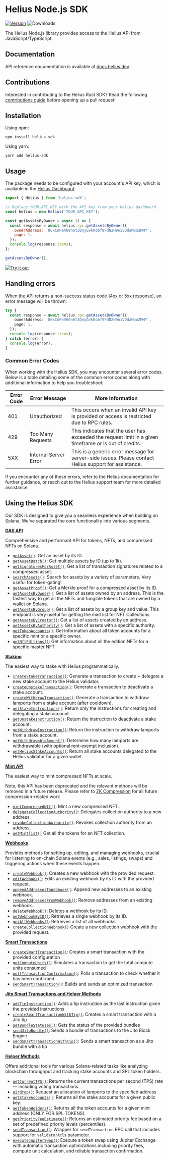# Helius Node.js SDK

[![Version](https://img.shields.io/npm/v/helius-sdk)](https://www.npmjs.org/package/helius-sdk)
![Downloads](https://img.shields.io/npm/dm/helius-sdk)

The Helius Node.js library provides access to the Helius API from JavaScript/TypeScript.

## Documentation

API reference documentation is available at [docs.helius.dev](https://docs.helius.dev).

## Contributions

Interested in contributing to the Helius Rust SDK? Read the following [contributions guide](https://github.com/helius-labs/helius-sdk/blob/main/CONTRIBUTING.md) before opening up a pull request!

## Installation

Using npm:

```shell
npm install helius-sdk
```

Using yarn:

```shell
yarn add helius-sdk
```

## Usage

The package needs to be configured with your account's API key, which is available in the [Helius Dashboard](https://dev.helius.xyz/dashboard/app).

```js
import { Helius } from 'helius-sdk';

// Replace YOUR_API_KEY with the API key from your Helius dashboard
const helius = new Helius('YOUR_API_KEY');

const getAssetsByOwner = async () => {
  const response = await helius.rpc.getAssetsByOwner({
    ownerAddress: '86xCnPeV69n6t3DnyGvkKobf9FdN2H9oiVDdaMpo2MMY',
    page: 1,
  });
  console.log(response.items);
};

getAssetsByOwner();
```

[![Try it out](https://developer.stackblitz.com/img/open_in_stackblitz.svg)](https://stackblitz.com/edit/helius-node-js-sdk-xbw7t6?file=index.js)

## Handling errors

When the API returns a non-success status code (4xx or 5xx response), an error message will be thrown:

```ts
try {
  const response = await helius.rpc.getAssetsByOwner({
    ownerAddress: '86xCnPeV69n6t3DnyGvkKobf9FdN2H9oiVDdaMpo2MMY',
    page: 1,
  });
  console.log(response.items);
} catch (error) {
  console.log(error);
}
```

### Common Error Codes

When working with the Helius SDK, you may encounter several error codes. Below is a table detailing some of the common error codes along with additional information to help you troubleshoot:

| Error Code | Error Message         | More Information                                                                                       |
| ---------- | --------------------- | ------------------------------------------------------------------------------------------------------ |
| 401        | Unauthorized          | This occurs when an invalid API key is provided or access is restricted due to RPC rules.              |
| 429        | Too Many Requests     | This indicates that the user has exceeded the request limit in a given timeframe or is out of credits. |
| 5XX        | Internal Server Error | This is a generic error message for server-side issues. Please contact Helius support for assistance.  |

If you encounter any of these errors, refer to the Helius documentation for further guidance, or reach out to the Helius support team for more detailed assistance.

## Using the Helius SDK

Our SDK is designed to give you a seamless experience when building on Solana. We've separated the core functionality into various segments.

[**DAS API**](https://github.com/helius-labs/helius-sdk/blob/main/examples/EXAMPLES_OVERVIEW.md#das-api-digital-asset-standard)

Comprehensive and performant API for tokens, NFTs, and compressed NFTs on Solana.

- [`getAsset()`](https://github.com/helius-labs/helius-sdk/blob/main/examples/EXAMPLES_OVERVIEW.md#getasset): Get an asset by its ID.
- [`getAssetBatch()`](https://github.com/helius-labs/helius-sdk/blob/main/examples/EXAMPLES_OVERVIEW.md#getassetbatch): Get multiple assets by ID (up to 1k).
- [`getSignaturesForAsset()`](https://github.com/helius-labs/helius-sdk/blob/main/examples/EXAMPLES_OVERVIEW.md#getsignaturesforasset): Get a list of transaction signatures related to a compressed asset.
- [`searchAssets()`](https://github.com/helius-labs/helius-sdk/blob/main/examples/EXAMPLES_OVERVIEW.md#searchassets): Search for assets by a variety of parameters. Very useful for token-gating!
- [`getAssetProof()`](https://github.com/helius-labs/helius-sdk/blob/main/examples/EXAMPLES_OVERVIEW.md#getassetproof): Get a Merkle proof for a compressed asset by its ID.
- [`getAssetsByOwner()`](https://github.com/helius-labs/helius-sdk/blob/main/examples/EXAMPLES_OVERVIEW.md#getassetsbyowner): Get a list of assets owned by an address. This is the fastest way to get all the NFTs and fungible tokens that are owned by a wallet on Solana.
- [`getAssetsByGroup()`](https://github.com/helius-labs/helius-sdk/blob/main/examples/EXAMPLES_OVERVIEW.md#getassetsbygroup): Get a list of assets by a group key and value. This endpoint is very useful for getting the mint list for NFT Collections.
- [`getAssetsByCreator()`](https://github.com/helius-labs/helius-sdk/blob/main/examples/EXAMPLES_OVERVIEW.md#getassetsbycreator): Get a list of assets created by an address.
- [`getAssetsByAuthority()`](https://github.com/helius-labs/helius-sdk/blob/main/examples/EXAMPLES_OVERVIEW.md#getassetsbyauthority): Get a list of assets with a specific authority.
- [`getTokenAccounts()`](https://github.com/helius-labs/helius-sdk/blob/main/examples/EXAMPLES_OVERVIEW.md#gettokenaccounts): Get information about all token accounts for a specific mint or a specific owner.
- [`getNftEditions()`](https://github.com/helius-labs/helius-sdk/blob/main/examples/EXAMPLES_OVERVIEW.md#getnfteditions): Get information about all the edition NFTs for a specific master NFT

[**Staking**](https://github.com/helius-labs/helius-sdk/blob/main/examples/EXAMPLES_OVERVIEW.md#staking)

The easiest way to stake with Helius programmatically.

- [`createStakeTransaction()`](https://github.com/helius-labs/helius-sdk/blob/main/examples/EXAMPLES_OVERVIEW.md#createstaketransaction): Generate a transaction to create + delegate a new stake account to the Helius validator.
- [`createUnstakeTransaction()`](https://github.com/helius-labs/helius-sdk/blob/main/examples/EXAMPLES_OVERVIEW.md#createunstaketransaction): Generate a transaction to deactivate a stake account.
- [`createWithdrawTransaction()`](https://github.com/helius-labs/helius-sdk/blob/main/examples/EXAMPLES_OVERVIEW.md#createwithdrawtransaction): Generate a transaction to withdraw lamports from a stake account (after cooldown).
- [`getStakeInstructions()`](https://github.com/helius-labs/helius-sdk/blob/main/examples/EXAMPLES_OVERVIEW.md#getstakeinstructions): Return only the instructions for creating and delegating a stake account.
- [`getUnstakeInstruction()`](https://github.com/helius-labs/helius-sdk/blob/main/examples/EXAMPLES_OVERVIEW.md#getunstakeinstruction): Return the instruction to deactivate a stake account.
- [`getWithdrawInstruction()`](https://github.com/helius-labs/helius-sdk/blob/main/examples/EXAMPLES_OVERVIEW.md#getwithdrawinstruction): Return the instruction to withdraw lamports from a stake account.
- [`getWithdrawableAmount()`](https://github.com/helius-labs/helius-sdk/blob/main/examples/EXAMPLES_OVERVIEW.md#getwithdrawableamount): Determine how many lamports are withdrawable (with optional rent-exempt inclusion).
- [`getHeliusStakeAccounts()`](https://github.com/helius-labs/helius-sdk/blob/main/examples/EXAMPLES_OVERVIEW.md#getheliusstakeaccounts): Return all stake accounts delegated to the Helius validator for a given wallet.

[**Mint API**](https://github.com/helius-labs/helius-sdk/blob/main/examples/EXAMPLES_OVERVIEW.md#mint)

The easiest way to mint compressed NFTs at scale.

Note, this API has been deprecated and the relevant methods will be removed in a future release. Please refer to [ZK Compression](https://docs.helius.dev/zk-compression-and-photon-api/what-is-zk-compression-on-solana) for all future compression-related work

- [`mintCompressedNft()`](https://github.com/helius-labs/helius-sdk/blob/main/examples/EXAMPLES_OVERVIEW.md#mintcompressednft): Mint a new compressed NFT.
- [`delegateCollectionAuthority()`](https://github.com/helius-labs/helius-sdk/blob/main/examples/EXAMPLES_OVERVIEW.md#delegatecollectionauthority-and-revokecollectionauthority): Delegates collection authority to a new address.
- [`revokeCollectionAuthority()`](https://github.com/helius-labs/helius-sdk/blob/main/examples/EXAMPLES_OVERVIEW.md#delegatecollectionauthority-and-revokecollectionauthority): Revokes collection authority from an address.
- [`getMintlist()`](https://github.com/helius-labs/helius-sdk/blob/main/examples/EXAMPLES_OVERVIEW.md#getmintlist) Get all the tokens for an NFT collection.

[**Webhooks**](https://github.com/helius-labs/helius-sdk/blob/main/examples/EXAMPLES_OVERVIEW.md#webhooks)

Provides methods for setting up, editing, and managing webhooks, crucial for listening to on-chain Solana events (e.g., sales, listings, swaps) and triggering actions when these events happen.

- [`createWebhook()`](https://github.com/helius-labs/helius-sdk/blob/main/examples/EXAMPLES_OVERVIEW.md#createwebhook): Creates a new webhook with the provided request.
- [`editWebhook()`](https://github.com/helius-labs/helius-sdk/blob/main/examples/EXAMPLES_OVERVIEW.md#editwebhook): Edits an existing webhook by its ID with the provided request.
- [`appendAddressesToWebhook()`](https://github.com/helius-labs/helius-sdk/blob/main/examples/EXAMPLES_OVERVIEW.md#appendaddressestowebhook): Append new addresses to an existing webhook.
- [`removeAddressesFromWebhook()`](https://github.com/helius-labs/helius-sdk/blob/main/examples/EXAMPLES_OVERVIEW.md#removeaddressesfromwebhook): Remove addresses from an existing webhook.
- [`deleteWebhook()`](https://github.com/helius-labs/helius-sdk/blob/main/examples/EXAMPLES_OVERVIEW.md#deletewebhook): Deletes a webhook by its ID.
- [`getWebhookByID()`](https://github.com/helius-labs/helius-sdk/blob/main/examples/EXAMPLES_OVERVIEW.md#getwebhookbyid): Retrieves a single webhook by its ID.
- [`getAllWebhooks()`](https://github.com/helius-labs/helius-sdk/blob/main/examples/EXAMPLES_OVERVIEW.md#getallwebhooks): Retrieves a list of all webhooks.
- [`createCollectionWebhook()`](https://github.com/helius-labs/helius-sdk/blob/main/examples/EXAMPLES_OVERVIEW.md#createcollectionwebhook) Create a new collection webhook with the provided request.

[**Smart Transactions**](https://docs.helius.dev/solana-rpc-nodes/sending-transactions-on-solana#sending-smart-transactions)

- [`createSmartTransaction()`](https://github.com/helius-labs/helius-sdk/blob/main/examples/EXAMPLES_OVERVIEW.md#createsmarttransaction): Creates a smart transaction with the provided configuration
- [`getComputeUnits()`](https://github.com/helius-labs/helius-sdk/blob/main/examples/EXAMPLES_OVERVIEW.md#getcomputeunits): Simulates a transaction to get the total compute units consumed
- [`pollTransactionConfirmation()`](https://github.com/helius-labs/helius-sdk/blob/main/examples/EXAMPLES_OVERVIEW.md#polltransactionconfirmation): Polls a transaction to check whether it has been confirmed
- [`sendSmartTransaction()`](https://github.com/helius-labs/helius-sdk/blob/main/examples/EXAMPLES_OVERVIEW.md#sendsmarttransaction): Builds and sends an optimized transaction

[**Jito Smart Transactions and Helper Methods**](https://github.com/helius-labs/helius-sdk/blob/main/examples/EXAMPLES_OVERVIEW.md#jito-smart-transactions-and-helper-methods)

- [`addTipInstruction()`](https://github.com/helius-labs/helius-sdk/blob/main/examples/EXAMPLES_OVERVIEW.md#addtipinstruction): Adds a tip instruction as the last instruction given the provided instructions
- [`createSmartTransactionWithTip()`](https://github.com/helius-labs/helius-sdk/blob/main/examples/EXAMPLES_OVERVIEW.md#createsmarttransactionwithtip): Creates a smart transaction with a Jito tip
- [`getBundleStatuses()`](https://github.com/helius-labs/helius-sdk/blob/main/examples/EXAMPLES_OVERVIEW.md#getbundlestatuses): Gets the status of the provided bundles
- [`sendJitoBundle()`](https://github.com/helius-labs/helius-sdk/blob/main/examples/EXAMPLES_OVERVIEW.md#sendjitobundle): Sends a bundle of transactions to the Jito Block Engine
- [`sendSmartTransactionWithTip()`](https://github.com/helius-labs/helius-sdk/blob/main/examples/EXAMPLES_OVERVIEW.md#sendsmarttransactionwithtip): Sends a smart transaction as a Jito bundle with a tip

[**Helper Methods**](https://github.com/helius-labs/helius-sdk/blob/main/examples/EXAMPLES_OVERVIEW.md#helper-methods)

Offers additional tools for various Solana-related tasks like analyzing blockchain throughput and tracking stake accounts and SPL token holders.

- [`getCurrentTPS()`](https://github.com/helius-labs/helius-sdk/blob/main/examples/EXAMPLES_OVERVIEW.md#getcurrenttps): Returns the current transactions per second (TPS) rate — including voting transactions.
- [`airdrop()`](https://github.com/helius-labs/helius-sdk/blob/main/examples/EXAMPLES_OVERVIEW.md#airdrop): Request an allocation of lamports to the specified address
- [`getStakeAccounts()`](https://github.com/helius-labs/helius-sdk/blob/main/examples/EXAMPLES_OVERVIEW.md#getstakeaccounts): Returns all the stake accounts for a given public key.
- [`getTokenHolders()`](https://github.com/helius-labs/helius-sdk/blob/main/examples/EXAMPLES_OVERVIEW.md#gettokenholders): Returns all the token accounts for a given mint address (ONLY FOR SPL TOKENS).
- [`getPriorityFeeEstimate()`](https://github.com/helius-labs/helius-sdk/blob/main/examples/EXAMPLES_OVERVIEW.md#getpriorityfeeestimate): Returns an estimated priority fee based on a set of predefined priority levels (percentiles).
- [`sendTransaction()`](https://github.com/helius-labs/helius-sdk/blob/main/examples/EXAMPLES_OVERVIEW.md#sendtransaction): Wrapper for `sendTransaction` RPC call that includes support for `validatorAcls` parameter.
- [`executeJupiterSwap()`](https://github.com/helius-labs/helius-sdk/blob/main/examples/EXAMPLES_OVERVIEW.md#executejupiterswap): Execute a token swap using Jupiter Exchange with automatic transaction optimizations including priority fees, compute unit calculation, and reliable transaction confirmation.
